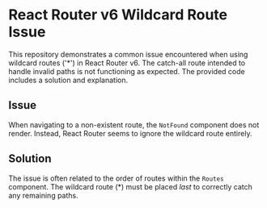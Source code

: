 # React Router v6 Wildcard Route Issue

This repository demonstrates a common issue encountered when using wildcard routes ('*') in React Router v6. The catch-all route intended to handle invalid paths is not functioning as expected.  The provided code includes a solution and explanation.

## Issue

When navigating to a non-existent route, the `NotFound` component does not render. Instead, React Router seems to ignore the wildcard route entirely.

## Solution

The issue is often related to the order of routes within the `Routes` component. The wildcard route (*) must be placed *last* to correctly catch any remaining paths. 